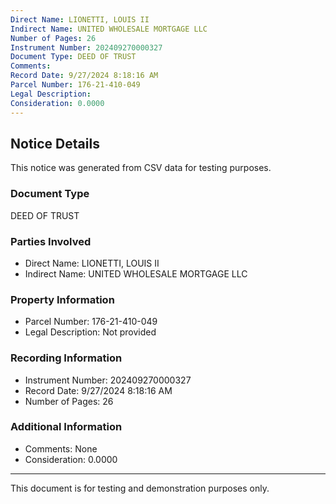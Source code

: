 ```yaml
---
Direct Name: LIONETTI, LOUIS II
Indirect Name: UNITED WHOLESALE MORTGAGE LLC
Number of Pages: 26
Instrument Number: 202409270000327
Document Type: DEED OF TRUST
Comments: 
Record Date: 9/27/2024 8:18:16 AM
Parcel Number: 176-21-410-049
Legal Description: 
Consideration: 0.0000
---
```


## Notice Details

This notice was generated from CSV data for testing purposes.

### Document Type
DEED OF TRUST

### Parties Involved
- Direct Name: LIONETTI, LOUIS II
- Indirect Name: UNITED WHOLESALE MORTGAGE LLC

### Property Information
- Parcel Number: 176-21-410-049
- Legal Description: Not provided

### Recording Information
- Instrument Number: 202409270000327
- Record Date: 9/27/2024 8:18:16 AM
- Number of Pages: 26

### Additional Information
- Comments: None
- Consideration: 0.0000

---

This document is for testing and demonstration purposes only.
